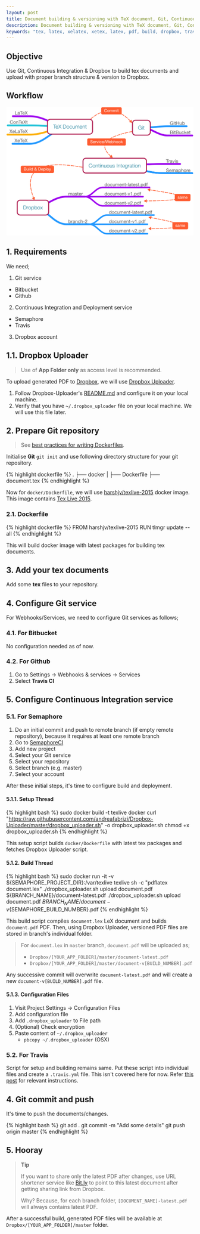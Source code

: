 ```yaml
---
layout: post
title: Document building & versioning with TeX document, Git, Continuous Integration & Dropbox
description: Document building & versioning with TeX document, Git, Continuous Integration & Dropbox
keywords: "tex, latex, xelatex, xetex, latex, pdf, build, dropbox, travis ci, semaphore ci, continuous integration, continuous deployment, git"
---
```


## Objective

Use Git, Continuous Integration & Dropbox to build tex documents and upload with proper branch structure & version to Dropbox.


## Workflow

![Workflow](/assets/images/posts/document-building-versioning-with-tex-document-git-continuous-integration-dropbox/workflow.png "Workflow")


## 1. Requirements

We need;

1. Git service
  - Bitbucket
  - Github

2. Continuous Integration and Deployment service
  - Semaphore
  - Travis

3. Dropbox account


## 1.1. Dropbox Uploader

> Use of **App Folder only** as access level is recommended.

To upload generated PDF to [Dropbox](https://www.dropbox.com), we will use [Dropbox Uploader](https://github.com/andreafabrizi/Dropbox-Uploader).

1. Follow Dropbox-Uploader's [README.md](https://github.com/andreafabrizi/Dropbox-Uploader/blob/master/README.md) and configure it on your local machine.
2. Verify that you have `~/.dropbox_uploader` file on your local machine. We will use this file later.


## 2. Prepare Git repository

> See [best practices for writing Dockerfiles](https://docs.docker.com/articles/dockerfile_best-practices/).

Initialise **Git** `git init` and use following directory structure for your git repository.

{% highlight dockerfile %}
.
├── docker
|   ├── Dockerfile
├── document.tex
{% endhighlight %}

Now for `docker/Dockerfile`, we will use [harshjv/texlive-2015](https://hub.docker.com/r/harshjv/texlive-2015) docker image. This image contains [Tex Live 2015](https://www.tug.org/texlive/).


### 2.1. Dockerfile

{% highlight dockerfile %}
FROM harshjv/texlive-2015
RUN tlmgr update --all
{% endhighlight %}

This will build docker image with latest packages for building tex documents.


## 3. Add your tex documents

Add some **tex** files to your repository.


## 4. Configure Git service

For Webhooks/Services, we need to configure Git services as follows;

### 4.1. For Bitbucket

No configuration needed as of now.

### 4.2. For Github

1. Go to Settings -> Webhooks & services -> Services
2. Select **Travis CI**


## 5. Configure Continuous Integration service

### 5.1. For Semaphore

1. Do an initial commit and push to remote branch (if empty remote repository), because it requires at least one remote branch
2. Go to [SemaphoreCI](https://semaphoreci.com/)
3. Add new project
4. Select your Git service
5. Select your repository
6. Select branch (e.g. master)
7. Select your account

After these initial steps, it's time to configure build and deployment.


#### 5.1.1. Setup Thread

{% highlight bash %}
sudo docker build -t texlive docker
curl "https://raw.githubusercontent.com/andreafabrizi/Dropbox-Uploader/master/dropbox_uploader.sh" -o dropbox_uploader.sh
chmod +x dropbox_uploader.sh
{% endhighlight %}

This setup script builds `docker/Dockerfile` with latest tex packages and fetches Dropbox Uploader script.

#### 5.1.2. Build Thread

{% highlight bash %}
sudo docker run -it -v ${SEMAPHORE_PROJECT_DIR}:/var/texlive texlive sh -c "pdflatex document.lex"
./dropbox_uploader.sh upload document.pdf ${BRANCH_NAME}/document-latest.pdf
./dropbox_uploader.sh upload document.pdf ${BRANCH_NAME}/document-v${SEMAPHORE_BUILD_NUMBER}.pdf
{% endhighlight %}

This build script compiles `document.lex` LeX document and builds `document.pdf` PDF. Then, using Dropbox Uploader, versioned PDF files are stored in branch's individual folder.

> For `document.lex` in `master` branch, `document.pdf` will be uploaded as;
>
> * `Dropbox/[YOUR_APP_FOLDER]/master/document-latest.pdf`
> * `Dropbox/[YOUR_APP_FOLDER]/master/document-v[BUILD_NUMBER].pdf`

Any successive commit will overwrite `document-latest.pdf` and will create a new `document-v[BUILD_NUMBER].pdf` file.

#### 5.1.3. Configuration Files

1. Visit Project Settings -> Configuration Files
2. Add configuration file
3. Add `.dropbox_uploader` to File path
4. (Optional) Check encryption
5. Paste content of `~/.dropbox_uploader`
   * `pbcopy ~/.dropbox_uploader` (OSX)


### 5.2. For Travis

Script for setup and building remains same. Put these script into individual files and create a `.travis.yml` file. This isn't covered here for now. Refer [this post](/blog/setup-latex-pdf-build-using-travis-ci/) for relevant instructions.

## 4. Git commit and push

It's time to push the documents/changes.

{% highlight bash %}
git add .
git commit -m "Add some details"
git push origin master
{% endhighlight %}

## 5. Hooray

> **Tip**
>
> If you want to share only the latest PDF after changes,
> use URL shortener service like [Bit.ly](http://bit.ly) to point to this latest document
> after getting sharing link from Dropbox.
>
> Why? Because, for each branch folder, `[DOCUMENT_NAME]-latest.pdf` will always contains latest PDF.

After a successful build, generated PDF files will be available at `Dropbox/[YOUR_APP_FOLDER]/master` folder.

